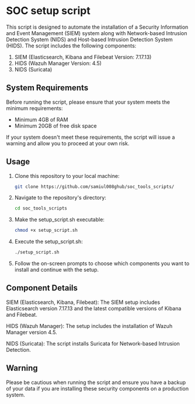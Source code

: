 # SOC setup script

This script is designed to automate the installation of a Security Information and Event Management (SIEM) system along with  Network-based Intrusion Detection System (NIDS) and Host-based Intrusion Detection System (HIDS). The script includes the following components:

1. SIEM (Elasticsearch, Kibana and Filebeat Version: 7.17.13)
2. HIDS (Wazuh Manager Version: 4.5)
3. NIDS (Suricata)

## System Requirements

Before running the script, please ensure that your system meets the minimum requirements:

- Minimum 4GB of RAM
- Minimum 20GB of free disk space

If your system doesn't meet these requirements, the script will issue a warning and allow you to proceed at your own risk.

## Usage

1. Clone this repository to your local machine:

   ```bash
   git clone https://github.com/samiul008ghub/soc_tools_scripts/

2. Navigate to the repository's directory:
   ```bash
   cd soc_tools_scripts
3. Make the setup_script.sh executable:
   ```bash
   chmod +x setup_script.sh
4. Execute the setup_script.sh:
   ```bash
   ./setup_script.sh
5. Follow the on-screen prompts to choose which components you want to install and continue with the setup.

## Component Details

SIEM (Elasticsearch, Kibana, Filebeat): The SIEM setup includes Elasticsearch version 7.17.13 and the latest compatible versions of Kibana and Filebeat.

HIDS (Wazuh Manager): The setup includes the installation of Wazuh Manager version 4.5.

NIDS (Suricata): The script installs Suricata for Network-based Intrusion Detection.

## Warning
Please be cautious when running the script and ensure you have a backup of your data if you are installing these security components on a production system.

   

